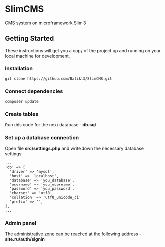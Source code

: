 # SlimCMS
CMS system on microframework Slim 3

## Getting Started
These instructions will get you a copy of the project up and running on your local machine for development.

### Installation
```
git clone https://github.com/Batik13/SlimCMS.git
```

### Сonnect dependencies
```
composer update
```
### Create tables
Run this code for the next database - **db.sql**

### Set up a database connection
Open file **src/settings.php** and write down the necessary database settings:
```
...
'db' => [
  'driver' => 'mysql',
  'host' => 'localhost',
  'database' => 'you_database',
  'username' => 'you_username',
  'password' => 'you_password',
  'charset' => 'utf8',
  'collation' => 'utf8_unicode_ci',
  'prefix' => '',
],
...
```

### Admin panel
The administrative zone can be reached at the following address - **site.ru/auth/signin**
